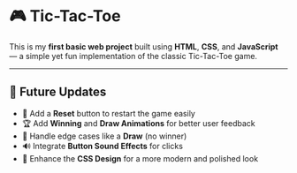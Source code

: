 # 🎮 Tic-Tac-Toe

This is my **first basic web project** built using **HTML**, **CSS**, and **JavaScript** — a simple yet fun implementation of the classic Tic-Tac-Toe game.

---

## 🔧 Future Updates

- 🔄 Add a **Reset** button to restart the game easily  
- 🏆 Add **Winning** and **Draw Animations** for better user feedback  
- 🤝 Handle edge cases like a **Draw** (no winner)  
- 🔊 Integrate **Button Sound Effects** for clicks  
- 🎨 Enhance the **CSS Design** for a more modern and polished look  
